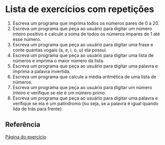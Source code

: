 # Lista de exercícios com repetições

1. Escreva um programa que imprima todos os números pares de 0 a 20.
2. Escreva um programa que peça ao usuário para digitar um número inteiro positivo e calcule a soma de todos os números ímpares de 1 até esse número.
3. Escreva um programa que peça ao usuário para digitar uma frase e conte quantas vogais (a, e, i, o, u) ela possui.
4. Escreva um programa que peça ao usuário para digitar uma lista de números e imprima o maior número da lista.
5. Escreva um programa que peça ao usuário para digitar uma palavra e imprima a palavra invertida.
6. Escreva um programa que calcule a média aritmética de uma lista de números.
7. Escreva um programa que peça ao usuário para digitar um número inteiro e verifique se ele é um número primo.
8. Escreva um programa que peça ao usuário para digitar uma palavra e verifique se ela é um palíndromo (ou seja, se a palavra é igual quando lida de trás para frente).

## Referência

[Página do exercício](https://jocile.com/Programador/Python/Repeti%C3%A7%C3%B5es+com+Python)
